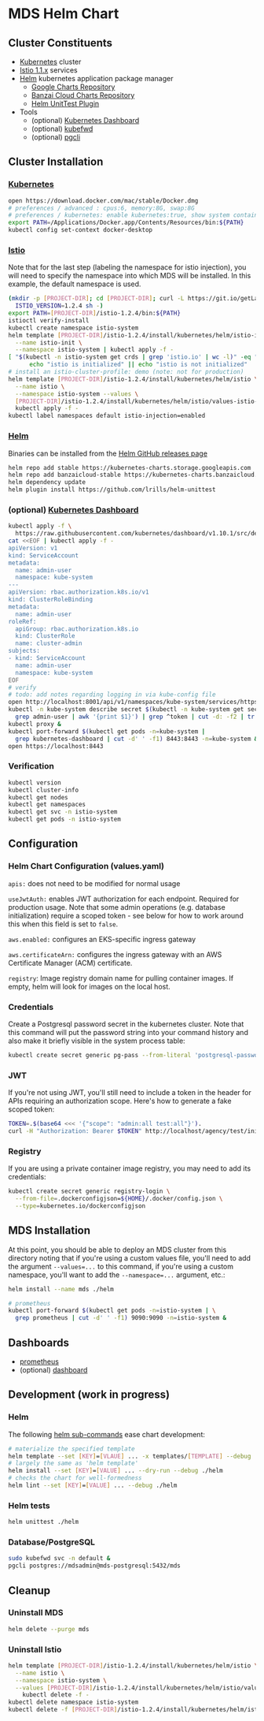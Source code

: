 # MDS Helm Chart

## Cluster Constituents

* [Kubernetes](https://kubernetes.io) cluster
* [Istio 1.1.x](https://istio.io) services
* [Helm](https://helm.sh) kubernetes application package manager
  * [Google Charts Repository](https://kubernetes-charts.storage.googleapis.com/)
  * [Banzai Cloud Charts Repository](https://kubernetes-charts.banzaicloud.com/)
  * [Helm UnitTest Plugin](https://github.com/lrills/helm-unittest)
* Tools
  * (optional) [Kubernetes Dashboard](https://github.com/kubernetes/dashboard)
  * (optional) [kubefwd](https://github.com/txn2/kubefwd)
  * (optional) [pgcli](https://www.pgcli.com)

## Cluster Installation

### [Kubernetes](https://kubernetes.io)

```bash
open https://download.docker.com/mac/stable/Docker.dmg
# preferences / advanced : cpus:6, memory:8G, swap:8G
# preferences / kubernetes: enable kubernetes:true, show system containers:true
export PATH=/Applications/Docker.app/Contents/Resources/bin:${PATH}
kubectl config set-context docker-desktop
```

### [Istio](https://istio.io)

Note that for the last step (labeling the namespace for istio injection), you will need to specify the namespace into which MDS will be installed.  In this example, the default namespace is used.

```bash
(mkdir -p [PROJECT-DIR]; cd [PROJECT-DIR]; curl -L https://git.io/getLatestIstio | \
  ISTIO_VERSION=1.2.4 sh -)
export PATH=[PROJECT-DIR]/istio-1.2.4/bin:${PATH}
istioctl verify-install
kubectl create namespace istio-system
helm template [PROJECT-DIR]/istio-1.2.4/install/kubernetes/helm/istio-init \
  --name istio-init \
  --namespace istio-system | kubectl apply -f -
[ "$(kubectl -n istio-system get crds | grep 'istio.io' | wc -l)" -eq "23" ] && \
      echo "istio is initialized" || echo "istio is not initialized"
# install an istio-cluster-profile: demo (note: not for production)
helm template [PROJECT-DIR]/istio-1.2.4/install/kubernetes/helm/istio \
  --name istio \
  --namespace istio-system --values \
  [PROJECT-DIR]/istio-1.2.4/install/kubernetes/helm/istio/values-istio-demo.yaml | \
  kubectl apply -f -
kubectl label namespaces default istio-injection=enabled
```

### [Helm](https://helm.sh)

Binaries can be installed from the [Helm GitHub releases page](https://github.com/helm/helm/releases)

```bash
helm repo add stable https://kubernetes-charts.storage.googleapis.com
helm repo add banzaicloud-stable https://kubernetes-charts.banzaicloud.com
helm dependency update
helm plugin install https://github.com/lrills/helm-unittest
```

### (optional) [Kubernetes Dashboard](https://github.com/kubernetes/dashboard)

```bash
kubectl apply -f \
  https://raw.githubusercontent.com/kubernetes/dashboard/v1.10.1/src/deploy/recommended/kubernetes-dashboard.yaml
cat <<EOF | kubectl apply -f -
apiVersion: v1
kind: ServiceAccount
metadata:
  name: admin-user
  namespace: kube-system
---
apiVersion: rbac.authorization.k8s.io/v1
kind: ClusterRoleBinding
metadata:
  name: admin-user
roleRef:
  apiGroup: rbac.authorization.k8s.io
  kind: ClusterRole
  name: cluster-admin
subjects:
- kind: ServiceAccount
  name: admin-user
  namespace: kube-system
EOF
# verify
# todo: add notes regarding logging in via kube-config file
open http://localhost:8001/api/v1/namespaces/kube-system/services/https:kubernetes-dashboard:/proxy/
kubectl -n kube-system describe secret $(kubectl -n kube-system get secret | \
  grep admin-user | awk '{print $1}') | grep ^token | cut -d: -f2 | tr -d '[:space:]' | pbcopy
kubectl proxy &
kubectl port-forward $(kubectl get pods -n=kube-system |
  grep kubernetes-dashboard | cut -d' ' -f1) 8443:8443 -n=kube-system &
open https://localhost:8443
```

### Verification

```bash
kubectl version
kubectl cluster-info
kubectl get nodes
kubectl get namespaces
kubectl get svc -n istio-system
kubectl get pods -n istio-system
```

## Configuration

### Helm Chart Configuration (values.yaml)

`apis:` does not need to be modified for normal usage

`useJwtAuth:` enables JWT authorization for each endpoint.  Required for production usage.  Note that some admin operations (e.g. database initialization) require a scoped token - see below for how to work around this when this field is set to `false`.

`aws.enabled:` configures an EKS-specific ingress gateway

`aws.certificateArn:` configures the ingress gateway with an AWS Certificate Manager (ACM) certificate.

`registry`: Image registry domain name for pulling container images.  If empty, helm will look for images on the local host.

### Credentials

Create a Postgresql password secret in the kubernetes cluster.  Note that this command will put the password string into your command history and also make it briefly visible in the system process table:

```bash
kubectl create secret generic pg-pass --from-literal 'postgresql-password=Password123#'
```

### JWT

If you're not using JWT, you'll still need to include a token in the header for APIs requiring an authorization scope.  Here's how to generate a fake scoped token:

```bash
TOKEN=.$(base64 <<< '{"scope": "admin:all test:all"}').
curl -H "Authorization: Bearer $TOKEN" http://localhost/agency/test/initialize
```

### Registry

If you are using a private container image registry, you may need to add its credentials:

```bash
kubectl create secret generic registry-login \
  --from-file=.dockerconfigjson=${HOME}/.docker/config.json \
  --type=kubernetes.io/dockerconfigjson
```

## MDS Installation

At this point, you should be able to deploy an MDS cluster from this directory noting that if you're using a custom values file, you'll need to add the argument `--values=...` to this command, if you're using a custom namespace, you'll want to add the `--namespace=...` argument, etc.:

```bash
helm install --name mds ./helm

# prometheus
kubectl port-forward $(kubectl get pods -n=istio-system | \
  grep prometheus | cut -d' ' -f1) 9090:9090 -n=istio-system &
```

## Dashboards

* [prometheus](htttp://localhost:9090)
* (optional) [dashboard](https://localhost:8443)

## Development (work in progress)

### Helm

The following [helm sub-commands](https://helm.sh/docs/helm/) ease chart development:

```bash
# materialize the specified template
helm template --set [KEY]=[VLAUE] ... -x templates/[TEMPLATE] --debug ./helm
# largely the same as 'helm template'
helm install --set [KEY]=[VALUE] ... --dry-run --debug ./helm
# checks the chart for well-formedness
helm lint --set [KEY]=[VALUE] ... --debug ./helm
```

### Helm tests

```bash
helm unittest ./helm
```

### Database/PostgreSQL

```bash
sudo kubefwd svc -n default &
pgcli postgres://mdsadmin@mds-postgresql:5432/mds
```

## Cleanup

### Uninstall MDS

```bash
helm delete --purge mds
```

### Uninstall Istio

```bash
helm template [PROJECT-DIR]/istio-1.2.4/install/kubernetes/helm/istio \
  --name istio \
  --namespace istio-system \
  --values [PROJECT-DIR]/istio-1.2.4/install/kubernetes/helm/istio/values-istio-demo.yaml | \
    kubectl delete -f -
kubectl delete namespace istio-system
kubectl delete -f [PROJECT-DIR]/istio-1.2.4/install/kubernetes/helm/istio-init/files
```
